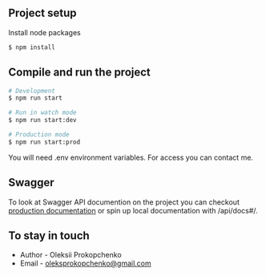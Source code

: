 

## Project setup

Install node packages

```bash
$ npm install
```

## Compile and run the project

```bash
# Development
$ npm run start

# Run in watch mode
$ npm run start:dev

# Production mode
$ npm run start:prod
```

You will need .env environment variables. For access you can contact me.

## Swagger

To look at Swagger API documention on the project you can checkout [production documentation]([https://docs.nestjs.com/deployment](https://blog-backend-rqvu.onrender.com/api/docs#/)) or spin up local documentation with /api/docs#/.

## To stay in touch

- Author - Oleksii Prokopchenko
- Email - oleksprokopchenko@gmail.com
